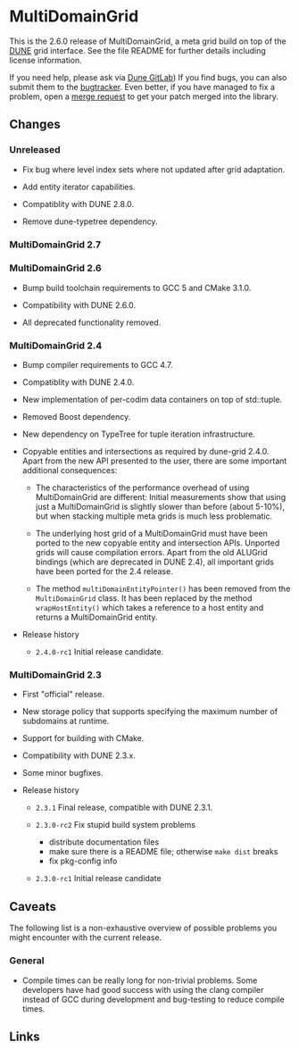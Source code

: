MultiDomainGrid
===============

This is the 2.6.0 release of MultiDomainGrid, a meta grid build on top of the
[DUNE][1] grid interface. See the file README for further details including
license information.

If you need help, please ask via [Dune GitLab][2]) If you find bugs, you can also
submit them to the [bugtracker][3]. Even better, if you have managed to fix a
problem, open a [merge request][4] to get your patch merged into the library.


Changes
-------

### Unreleased

* Fix bug where level index sets where not updated after grid adaptation.

* Add entity iterator capabilities.

* Compatiblity with DUNE 2.8.0.

* Remove dune-typetree dependency.

### MultiDomainGrid 2.7


### MultiDomainGrid 2.6

* Bump build toolchain requirements to GCC 5 and CMake 3.1.0.

* Compatibility with DUNE 2.6.0.

* All deprecated functionality removed.


### MultiDomainGrid 2.4

* Bump compiler requirements to GCC 4.7.

* Compatiblity with DUNE 2.4.0.

* New implementation of per-codim data containers on top of std::tuple.

* Removed Boost dependency.

* New dependency on TypeTree for tuple iteration infrastructure.

* Copyable entities and intersections as required by dune-grid 2.4.0. Apart from
  the new API presented to the user, there are some important additional consequences:

  * The characteristics of the performance overhead of using MultiDomainGrid are different:
    Initial measurements show that using just a MultiDomainGrid is slightly slower than
    before (about 5-10%), but when stacking multiple meta grids is much less problematic.

  * The underlying host grid of a MultiDomainGrid must have been ported to the new copyable
    entity and intersection APIs. Unported grids will cause compilation errors. Apart from
    the old ALUGrid bindings (which are deprecated in DUNE 2.4), all important grids have
    been ported for the 2.4 release.

  * The method `multiDomainEntityPointer()` has been removed from the `MultiDomainGrid` class.
    It has been replaced by the method `wrapHostEntity()` which takes a reference to a host entity
    and returns a MultiDomainGrid entity.

* Release history

  * `2.4.0-rc1` Initial release candidate.

### MultiDomainGrid 2.3

* First "official" release.

* New storage policy that supports specifying the maximum number of subdomains at runtime.

* Support for building with CMake.

* Compatibility with DUNE 2.3.x.

* Some minor bugfixes.

* Release history

  * `2.3.1` Final release, compatible with DUNE 2.3.1.

  * `2.3.0-rc2` Fix stupid build system problems
    * distribute documentation files
    * make sure there is a README file; otherwise `make dist` breaks
    * fix pkg-config info

  * `2.3.0-rc1` Initial release candidate


Caveats
-------

The following list is a non-exhaustive overview of possible problems you might
encounter with the current release.


### General

* Compile times can be really long for non-trivial problems. Some developers
  have had good success with using the clang compiler instead of GCC during
  development and bug-testing to reduce compile times.


Links
-----

[1]: http://dune-project.org
[2]: https://gitlab.dune-project.org/extensions/dune-multidomaingrid
[3]: https://gitlab.dune-project.org/extensions/dune-multidomaingrid/issues
[4]: https://gitlab.dune-project.org/extensions/dune-multidomaingrid/merge_requests
